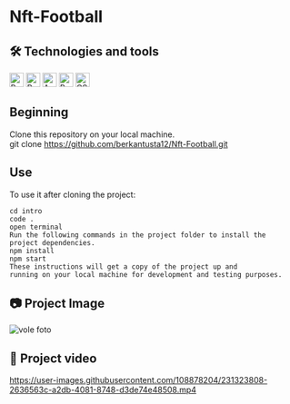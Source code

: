 
# Nft-Football

## 🛠  Technologies and tools

<p>
<img src="https://img.shields.io/badge/React-282C34?logo=react&logoColor=61DAFB" alt="React logo" title="React" height="25" />
<img src="https://img.shields.io/badge/Redux-282C34?logo=redux&logoColor=764ABC" alt="Redux logo" title="Redux" height="25" />
<img src="https://img.shields.io/badge/Ant%20Design-282C34?logo=ant-design&logoColor=07a5f9" alt="Antd logo" title="Antd" height="25" />
<img src="https://img.shields.io/badge/React%20Router-282C34?logo=react-router&logoColor=CA4245" alt="React router logo" title="Router" height="25" />
<img src="https://img.shields.io/badge/CSS3-282C34?logo=css3&logoColor=1572B6" alt="CSS3 logo" title="CSS3" height="25" />



</p>

## Beginning

Clone this repository on your local machine.
<br>
git clone https://github.com/berkantusta12/Nft-Football.git

## Use

To use it after cloning the project:
```
cd intro
code .
open terminal
Run the following commands in the project folder to install the project dependencies.
npm install
npm start
These instructions will get a copy of the project up and 
running on your local machine for development and testing purposes.
``` 

## 📷 Project Image

![vole foto](https://user-images.githubusercontent.com/108878204/231323786-66ea94dd-3ddb-4a00-a995-66c0f5543a27.PNG)



## 🎥 Project video




https://user-images.githubusercontent.com/108878204/231323808-2636563c-a2db-4081-8748-d3de74e48508.mp4



